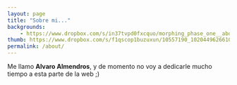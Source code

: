```yaml
---
layout: page
title: "Sobre mi..."
backgrounds:
    - https://www.dropbox.com/s/in37tvpd0fxcquo/morphing_phase_one__abduction_to_earth_by_oo_rein_oo-d9gj7c9.jpg?dl=1
thumb: https://www.dropbox.com/s/f1qscop1buzuxun/10557190_10204496266103801_3699041133993539065_n%283%29.jpg?dl=1
permalink: /about/
---
```


Me llamo **Alvaro Almendros**, y de momento no voy a dedicarle mucho tiempo a esta parte de la web ;)
